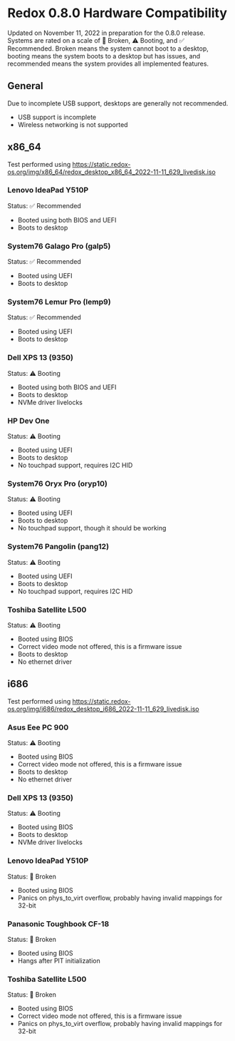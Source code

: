 # Redox 0.8.0 Hardware Compatibility

Updated on November 11, 2022 in preparation for the 0.8.0 release. Systems are
rated on a scale of 🚫 Broken, ⚠️ Booting, and ✅ Recommended. Broken means the
system cannot boot to a desktop, booting means the system boots to a desktop
but has issues, and recommended means the system provides all implemented
features.

## General

Due to incomplete USB support, desktops are generally not recommended.

- USB support is incomplete
- Wireless networking is not supported

## x86_64

Test performed using https://static.redox-os.org/img/x86_64/redox_desktop_x86_64_2022-11-11_629_livedisk.iso

### Lenovo IdeaPad Y510P

Status: ✅ Recommended

- Booted using both BIOS and UEFI
- Boots to desktop

### System76 Galago Pro (galp5)

Status: ✅ Recommended

- Booted using UEFI
- Boots to desktop

### System76 Lemur Pro (lemp9)

Status: ✅ Recommended

- Booted using UEFI
- Boots to desktop

### Dell XPS 13 (9350)

Status: ⚠️ Booting

- Booted using both BIOS and UEFI
- Boots to desktop
- NVMe driver livelocks

### HP Dev One

Status: ⚠️ Booting

- Booted using UEFI
- Boots to desktop
- No touchpad support, requires I2C HID

### System76 Oryx Pro (oryp10)

Status: ⚠️ Booting

- Booted using UEFI
- Boots to desktop
- No touchpad support, though it should be working

### System76 Pangolin (pang12)

Status: ⚠️ Booting

- Booted using UEFI
- Boots to desktop
- No touchpad support, requires I2C HID

### Toshiba Satellite L500

Status: ⚠️ Booting

- Booted using BIOS
- Correct video mode not offered, this is a firmware issue
- Boots to desktop
- No ethernet driver

## i686

Test performed using https://static.redox-os.org/img/i686/redox_desktop_i686_2022-11-11_629_livedisk.iso

### Asus Eee PC 900

Status: ⚠️ Booting

- Booted using BIOS
- Correct video mode not offered, this is a firmware issue
- Boots to desktop
- No ethernet driver

### Dell XPS 13 (9350)

Status: ⚠️ Booting

- Booted using BIOS
- Boots to desktop
- NVMe driver livelocks

### Lenovo IdeaPad Y510P

Status: 🚫 Broken

- Booted using BIOS
- Panics on phys_to_virt overflow, probably having invalid mappings for 32-bit

### Panasonic Toughbook CF-18

Status: 🚫 Broken

- Booted using BIOS
- Hangs after PIT initialization

### Toshiba Satellite L500

Status: 🚫 Broken

- Booted using BIOS
- Correct video mode not offered, this is a firmware issue
- Panics on phys_to_virt overflow, probably having invalid mappings for 32-bit
